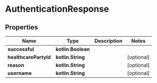 
# AuthenticationResponse

## Properties
Name | Type | Description | Notes
------------ | ------------- | ------------- | -------------
**successful** | **kotlin.Boolean** |  |
**healthcarePartyId** | **kotlin.String** |  |  [optional]
**reason** | **kotlin.String** |  |  [optional]
**username** | **kotlin.String** |  |  [optional]
